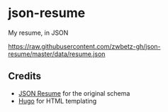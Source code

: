 # json-resume

My resume, in JSON

<https://raw.githubusercontent.com/zwbetz-gh/json-resume/master/data/resume.json>

## Credits

- [JSON Resume](https://jsonresume.org/schema/) for the original schema
- [Hugo](https://gohugo.io) for HTML templating
